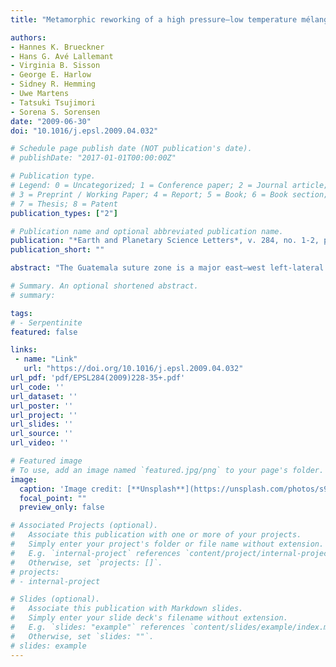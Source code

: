 ```yaml
---
title: "Metamorphic reworking of a high pressure–low temperature mélange along the Motagua fault, Guatemala: A record of Neocomian and Maastrichtian transpressional tectonics"

authors:
- Hannes K. Brueckner
- Hans G. Avé Lallemant
- Virginia B. Sisson
- George E. Harlow
- Sidney R. Hemming
- Uwe Martens
- Tatsuki Tsujimori
- Sorena S. Sorensen
date: "2009-06-30"
doi: "10.1016/j.epsl.2009.04.032"

# Schedule page publish date (NOT publication's date).
# publishDate: "2017-01-01T00:00:00Z"

# Publication type.
# Legend: 0 = Uncategorized; 1 = Conference paper; 2 = Journal article;
# 3 = Preprint / Working Paper; 4 = Report; 5 = Book; 6 = Book section;
# 7 = Thesis; 8 = Patent
publication_types: ["2"]

# Publication name and optional abbreviated publication name.
publication: "*Earth and Planetary Science Letters*, v. 284, no. 1-2, p. 228–235, https://doi.org/10.1016/j.epsl.2009.04.032"
publication_short: ""

abstract: "The Guatemala suture zone is a major east–west left-lateral strike slip boundary that separates the North American and Caribbean plates in Guatemala. The Motagua fault, the central active strand of the suture zone, underwent two major collisional events within a system otherwise dominated by strike–slip motion. The first event is recorded by high-pressure/low temperature (HP/LT) eclogites and related rocks that occur within serpentinites both north and south of the Motagua fault. Lawsonite eclogites south of the fault are not significantly retrograded and give 40Ar/39Ar ages of 125–116 Ma and Sm–Nd mineral isochrons of 144–132 Ma. Eclogites north of the fault give similar Sm–Nd isochron ages (131–126 Ma) but otherwise differ in that they are strongly overprinted by a lower pressure assemblage and, along with associated HP/LT rocks, give much younger 40Ar/39Ar ages of 88–55 Ma indicating a later amphibolite facies metamorphic event. We propose therefore that all serpentinite hosted eclogites along the Motagua fault formed at essentially the same time in different parts of a laterally extensive Lower Cretaceous forearc subduction system, but subsequently underwent different histories. The southern assemblages were thrust southwards (present coordinates) immediately after HP metamorphism whereas the northern association was retrograded during a later collision that thrust it northward at ca. 70 Ma. They were subsequently juxtaposed opposite each other by major strike slip motion. This model implies that the HP rocks on opposing sides of the Motagua fault evolved along a plate boundary that underwent both dip slip and strike slip motion throughout the Late Cretaceous as a result of oblique convergence. The juxtaposition of a convergent and strike slip system means that HP/LT rocks within serpentinites can be found at depth along much of the modern Guatemala suture zone and its eastward extension into the northern Caribbean. Both sets of assemblages were exhumed relatively recently by the uplift of mountain ranges on both sides of the fault caused by movement along a restraining bend. Recent exhumation explains the apparently lack of offset of surface outcrops along a major strike slip fault."

# Summary. An optional shortened abstract.
# summary: 

tags: 
# - Serpentinite
featured: false

links:
 - name: "Link"
   url: "https://doi.org/10.1016/j.epsl.2009.04.032"
url_pdf: 'pdf/EPSL284(2009)228-35+.pdf'
url_code: ''
url_dataset: ''
url_poster: ''
url_project: ''
url_slides: ''
url_source: ''
url_video: ''

# Featured image
# To use, add an image named `featured.jpg/png` to your page's folder. 
image: 
  caption: 'Image credit: [**Unsplash**](https://unsplash.com/photos/s9CC2SKySJM)'
  focal_point: ""
  preview_only: false

# Associated Projects (optional).
#   Associate this publication with one or more of your projects.
#   Simply enter your project's folder or file name without extension.
#   E.g. `internal-project` references `content/project/internal-project/index.md`.
#   Otherwise, set `projects: []`.
# projects:
# - internal-project

# Slides (optional).
#   Associate this publication with Markdown slides.
#   Simply enter your slide deck's filename without extension.
#   E.g. `slides: "example"` references `content/slides/example/index.md`.
#   Otherwise, set `slides: ""`.
# slides: example
---
```

